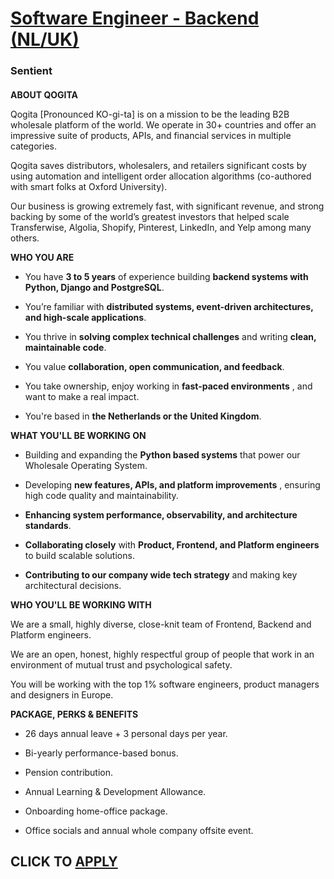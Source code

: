 # [Software Engineer - Backend (NL/UK)](https://www.remotewlb.com/apply/software-engineer-backend-nl-uk)  
### Sentient  
####  

**ABOUT QOGITA**

Qogita [Pronounced KO-gi-ta] is on a mission to be the leading B2B wholesale platform of the world. We operate in 30+ countries and offer an impressive suite of products, APIs, and financial services in multiple categories.

Qogita saves distributors, wholesalers, and retailers significant costs by using automation and intelligent order allocation algorithms (co-authored with smart folks at Oxford University).

Our business is growing extremely fast, with significant revenue, and strong backing by some of the world’s greatest investors that helped scale Transferwise, Algolia, Shopify, Pinterest, LinkedIn, and Yelp among many others.

 **WHO YOU ARE**

  * You have **3 to 5 years** of experience building **backend systems with Python, Django and PostgreSQL**.

  * You’re familiar with **distributed systems, event-driven architectures, and high-scale applications**.

  * You thrive in **solving complex technical challenges** and writing **clean, maintainable code**.

  * You value **collaboration, open communication, and feedback**.

  * You take ownership, enjoy working in **fast-paced environments** , and want to make a real impact.

  * You're based in **the Netherlands or the** **United Kingdom**.

 **WHAT YOU'LL BE WORKING ON**

  * Building and expanding the **Python based systems** that power our Wholesale Operating System.

  * Developing **new features, APIs, and platform improvements** , ensuring high code quality and maintainability.

  *  **Enhancing system performance, observability, and architecture standards**.

  *  **Collaborating closely** with **Product, Frontend, and Platform engineers** to build scalable solutions.

  *  **Contributing to our company wide tech strategy** and making key architectural decisions.

 **WHO YOU'LL BE WORKING WITH**

We are a small, highly diverse, close-knit team of Frontend, Backend and Platform engineers.

We are an open, honest, highly respectful group of people that work in an environment of mutual trust and psychological safety.

You will be working with the top 1% software engineers, product managers and designers in Europe.

 **PACKAGE, PERKS & BENEFITS**

  * 26 days annual leave + 3 personal days per year.

  * Bi-yearly performance-based bonus.

  * Pension contribution.

  * Annual Learning & Development Allowance.

  * Onboarding home-office package.

  * Office socials and annual whole company offsite event.

  
## CLICK TO [APPLY](https://www.remotewlb.com/apply/software-engineer-backend-nl-uk)

